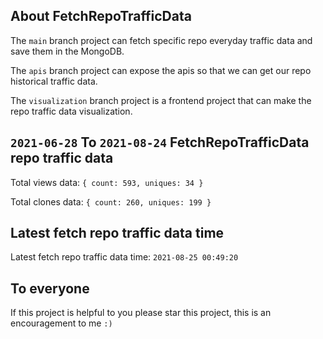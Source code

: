 ## About FetchRepoTrafficData

The `main` branch project can fetch specific repo everyday traffic data and save them in the MongoDB.

The `apis` branch project can expose the apis so that we can get our repo historical traffic data.

The `visualization` branch project is a frontend project that can make the repo traffic data visualization.

## `2021-06-28` To `2021-08-24` FetchRepoTrafficData repo traffic data

Total views data: `{ count: 593, uniques: 34 }`

Total clones data: `{ count: 260, uniques: 199 }`

## Latest fetch repo traffic data time

Latest fetch repo traffic data time: `2021-08-25 00:49:20`

## To everyone

If this project is helpful to you please star this project, this is an encouragement to me `:)`



